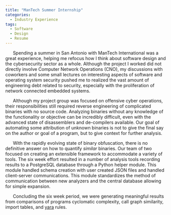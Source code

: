```yaml
---
title: "ManTech Summer Internship"
categories:
  - Industry Experience
tags:
  - Software
  - Design
  - Resume
---
```


&nbsp;&nbsp;&nbsp;&nbsp;&nbsp;&nbsp;Spending a summer in San Antonio with ManTech International was a great experience, helping me refocus how I think about software design
and the cybersecurity sector as a whole. Although the project I worked did not directly involve Computer Network Operations (CNO), my discussions with coworkers and some
small lectures on interesting aspects of software and operating system security pushed me to realized the vast amount of engineering debt related to security, especially with the proliferation of network connected embedded systems.

&nbsp;&nbsp;&nbsp;&nbsp;&nbsp;&nbsp;Although my project group was focused on offensive cyber operations, their responsibilities still required reverse engineering of complicated binaries with no source code. Analyzing binaries without any knowledge of the functionality or objective can be incredibly difficult, even with the advanced state of disassemblers and de-compilers available. Our goal of automating some attribution of unknown binaries is not to give the final say on the author or goal of a program, but to give context for further analysis.

&nbsp;&nbsp;&nbsp;&nbsp;&nbsp;&nbsp;With the rapidly evolving state of binary obfuscation, there is no definitive answer on how to quantify *similar* binaries. Our team of two focused on creating an extensible framework to accommodate a variety of tools. The six week effort resulted in a number of analysis tools recording results to a PostgreSQL database through a Python helper module. This module handled schema creation with user created JSON files and handled client-server communications. This module standardizes the method of communication between new analyzers and the central database allowing for simple expansion.

&nbsp;&nbsp;&nbsp;&nbsp;&nbsp;&nbsp;Concluding the six week period, we were generating meaningful results from comparisons of programs cyclomatic complexity, call graph similarity, import tables, and [yara](http://virustotal.github.io/yara/) rules.
